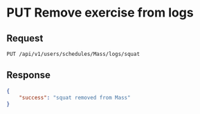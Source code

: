# PUT Remove exercise from logs

## Request

    PUT /api/v1/users/schedules/Mass/logs/squat

## Response
```json
{
    "success": "squat removed from Mass"
}
```
